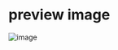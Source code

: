 # preview image
![image](https://github.com/user-attachments/assets/f5171991-5a8c-4153-82b6-5e01aae72ceb)
